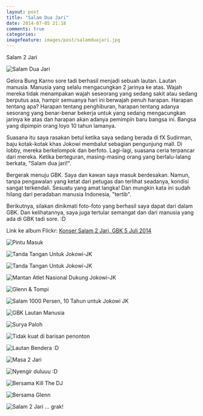 ```yaml
---
layout: post
title: "Salam Dua Jari"
date: 2014-07-05 21:18
comments: true
categories: 
imagefeature: images/post/salamduajari.jpg
---
```


Salam 2 Jari

![Salam Dua Jari](https://farm4.staticflickr.com/3901/14392818159_9724d5ab70_b.jpg
 "Salam Dua Jari")

Gelora Bung Karno sore tadi berhasil menjadi sebuah lautan. Lautan manusia. Manusia yang selalu mengacungkan 2 jarinya ke atas. Wajah mereka tidak menampakan wajah seseorang yang sedang sakit atau sedang berputus asa, hampir semuanya hari ini berwajah penuh harapan. Harapan tentang apa? Harapan tentang penghiburan, harapan tentang adanya sesorang yang benar-benar bekerja untuk yang sedang mengacungkan jarinya ke atas dan harapan akan adanya pemimpin baru bangsa ini. Bangsa yang dipimpin orang loyo 10 tahun lamanya.

Suasana itu saya rasakan betul ketika saya sedang berada di fX Sudirman, baju kotak-kotak khas Jokowi membalut sebagian pengunjung mall. Di lobby, mereka berkelompok dan berfoto. Lagi-lagi, suasana ceria terpancar dari mereka. Ketika berteguran, masing-masing orang yang berlalu-lalang berkata, "Salam dua jari!".

Bergerak menuju GBK. Saya dan kawan saya masuk berdesakan. Namun, tanpa pengawalan yang ketat dari petugas dan terlihat seadanya, kondisi sangat terkendali. Sesuatu yang amat langka! Dan mungkin kata ini sudah hilang dari peradaban manusia Indonesia, "tertib".

Berikutnya, silakan dinikmati foto-foto yang berhasil saya dapat dari dalam GBK. Dan kelihatannya, saya juga tertular semangat dan dari manusia yang ada di GBK tadi sore. :D

Link ke album Flickr: [Konser Salam 2 Jari, GBK 5 Juli 2014](https://www.flickr.com/photos/andreanisme/sets/72157645111992699/)
 
 ![Pintu Masuk](https://farm4.staticflickr.com/3891/14599540873_534e1169a0_b.jpg
 "Pintu Masuk")
 
  ![Tanda Tangan Untuk Jokowi-JK](https://farm4.staticflickr.com/3908/14576093671_f17f668bf5_b.jpg
 "Tanda Tangan Untuk Jokowi-JK")
 
 ![Tanda Tangan Untuk Jokowi-JK](https://farm4.staticflickr.com/3895/14576092431_8fb2974726_b.jpg
 "Tanda Tangan Untuk Jokowi-JK")
 
  ![Mantan Atlet Nasional Dukung Jokowi-JK](https://farm3.staticflickr.com/2916/14556357906_6fcdc37a7f_b.jpg
 "Mantan Atlet Nasional Dukung Jokowi-JK")
 
   ![Glenn & Tompi]( https://farm6.staticflickr.com/5551/14556343266_b3f0be9da2_b.jpg
 "Glenn & Tompi")
 
  ![Salam 1000 Persen, 10 Tahun untuk Jokowi JK](https://farm4.staticflickr.com/3912/14392804218_449a78ee00_b.jpg
 "Salam 1000 Persen, 10 Tahun untuk Jokowi JK")
 
 ![GBK Lautan Manusia](https://farm4.staticflickr.com/3857/14392756020_7bb0582316_b.jpg
 "GBK Lautan Manusia")
 
 ![Surya Paloh](https://farm3.staticflickr.com/2896/14576064801_f432491fb2_b.jpg
 "Surya Paloh")
 
  ![Tidak kuat di barisan penonton](https://farm4.staticflickr.com/3898/14392725020_06a93d197d_b.jpg
 "Tidak kuat di barisan penonton")
 
   ![Lautan Bendera :D](https://farm6.staticflickr.com/5530/14392763588_2a63bc6bdb_b.jpg
 "Lautan Bendera :D")
 
 ![Masa 2 Jari](https://farm4.staticflickr.com/3884/14599485393_da60bec1ea_b.jpg
 "Masa 2 Jari")
 
  ![Nyengir duluuu :D](https://farm4.staticflickr.com/3917/14579375815_dd175f5e28_b.jpg
 "Nyengir duluuu :D")
 
 ![Bersama Kill The DJ](https://farm6.staticflickr.com/5491/14576033721_af636e679d_b.jpg
 "Bersama Kill The DJ")
 
  ![Bersama Glenn](https://farm4.staticflickr.com/3913/14392772399_a0b15fc379_b.jpg
 "Bersama Glenn")
 
 ![Salam 2 Jari ... grak!](https://farm6.staticflickr.com/5557/14392831459_ab43a906d7_b.jpg
 "Salam 2 Jari ... grak!")
 
 
 
